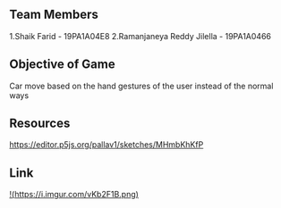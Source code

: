 ## Team Members 
1.Shaik Farid - 19PA1A04E8
2.Ramanjaneya Reddy Jilella - 19PA1A0466 
## Objective of Game 
Car move based on the hand gestures of the user instead of the normal ways


## Resources 
https://editor.p5js.org/pallav1/sketches/MHmbKhKfP

## Link
[!(https://i.imgur.com/vKb2F1B.png)](https://youtu.be/vt5fpE0bzSY)
